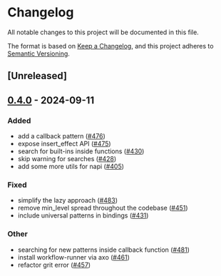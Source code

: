 # Changelog

All notable changes to this project will be documented in this file.

The format is based on [Keep a Changelog](https://keepachangelog.com/en/1.0.0/),
and this project adheres to [Semantic Versioning](https://semver.org/spec/v2.0.0.html).

## [Unreleased]

## [0.4.0](https://github.com/getgrit/gritql/compare/grit-pattern-matcher-v0.3.0...grit-pattern-matcher-v0.4.0) - 2024-09-11

### Added

- add a callback pattern ([#476](https://github.com/getgrit/gritql/pull/476))
- expose insert_effect API ([#475](https://github.com/getgrit/gritql/pull/475))
- search for built-ins inside functions ([#430](https://github.com/getgrit/gritql/pull/430))
- skip warning for searches ([#428](https://github.com/getgrit/gritql/pull/428))
- add some more utils for napi ([#405](https://github.com/getgrit/gritql/pull/405))

### Fixed

- simplify the lazy approach ([#483](https://github.com/getgrit/gritql/pull/483))
- remove min_level spread throughout the codebase ([#451](https://github.com/getgrit/gritql/pull/451))
- include universal patterns in bindings ([#431](https://github.com/getgrit/gritql/pull/431))

### Other

- searching for new patterns inside callback function ([#481](https://github.com/getgrit/gritql/pull/481))
- install workflow-runner via axo ([#461](https://github.com/getgrit/gritql/pull/461))
- refactor grit error ([#457](https://github.com/getgrit/gritql/pull/457))
